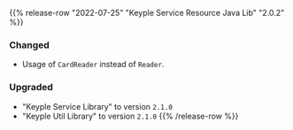 {{% release-row "2022-07-25" "Keyple Service Resource Java Lib" "2.0.2" %}} 
### Changed
- Usage of `CardReader` instead of `Reader`.
### Upgraded
- "Keyple Service Library" to version `2.1.0`
- "Keyple Util Library" to version `2.1.0`
{{% /release-row %}}
